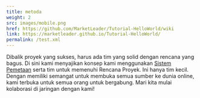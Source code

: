 ```yaml
---
title: metoda
weight: 2
src: images/mobile.png
href: https://github.com/MarketLeader/Tutorial-HelloWorld/wiki
link: https://marketleader.github.io/Tutorial-HelloWorld/
permalink: /test.xml
---
```

Dibalik proyek yang sukses, harus ada tim yang solid dengan rencana yang bagus. Di sini kami menyajikan konsep kami menggunakan <a href="https://chetabahana.github.io/threejs/" target="_blank">Sistem Pemetaan</a> serta tim untuk memenuhi Rencana Proyek. Ini hanya tim kecil. Dengan memiliki semangat untuk membuka semua sumber ke dunia online, kami terbuka untuk semua orang untuk bergabung. Mari kita mulai kolaborasi di jaringan dengan kami!
